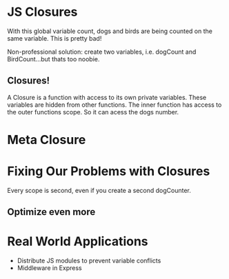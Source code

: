 # JS Closures

With this global variable count, dogs and birds are being counted on the same variable. This is pretty bad!

<script>
var count = 0;
function countBirds() {
  count += 1;
  return count + ' birds';
}
function countDogs() {
  count += 1;
  return count + ' dogs';
}
</script>

Non-professional solution: create two variables, i.e. dogCount and BirdCount...but thats too noobie.

## Closures!

A Closure is a function with access to its own private variables. These variables are hidden from other functions.
The inner function has access to the outer functions scope. So it can acess the dogs number. 

<script>
var birds = 3;
function dogHouse() {
	var dogs = 8;
  function showDogs(){
    console.log(dogs);
  }
  return showDogs;
}
var getDogs = dogHouse();
getDogs(); // 8
</script>

# Meta Closure

<script>
function outerFunction() {
    var someCount = 0;
    function innerFunction() {
        someCount++
        console.log('Called ' + someCount + " times.");
    }
    return innerFunction;   
}
counter1 = outerFunction();
counter2 = outerFunction();
counter1(); // Called 1 times
counter2(); // Called 2 times
</script>

# Fixing Our Problems with Closures

<script>
function makeBirdCounter() {
  var count = 0;
  return function (){
    count += 1;
    return count + 'birds';
      }
}
function makeDogCounter() {
var count = 0;
  return function (){
    count += 1;
    return count + 'dogs';
      }
}
</script>

Every scope is second, even if you create a second dogCounter.

## Optimize even more

<script>
function makeCounter(noun) {
  var count = 0;
  return function (){
    count += 1;
    return count + ' ' + noun;
      }
}
</script>

# Real World Applications

- Distribute JS modules to prevent variable conflicts
- Middleware in Express